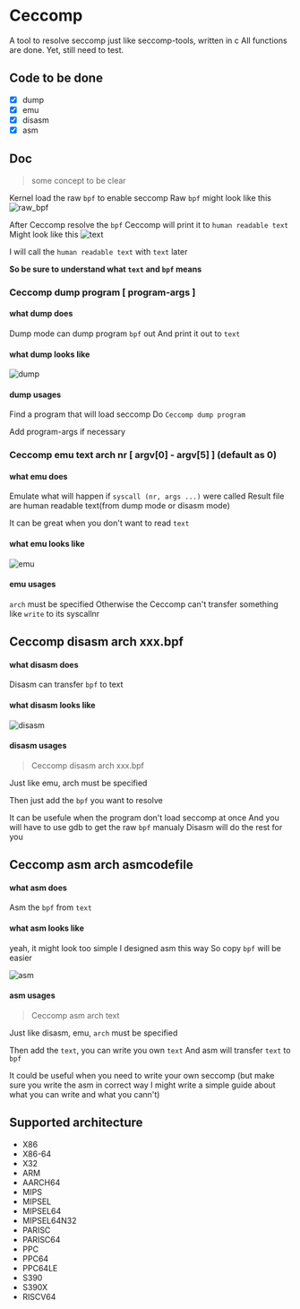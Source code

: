 # Ceccomp
A tool to resolve seccomp just like seccomp-tools, written in c
All functions are done.
Yet, still need to test.

## Code to be done

- [x] dump
- [x] emu
- [x] disasm
- [x] asm

## Doc

> some concept to be clear

Kernel load the raw `bpf` to enable seccomp
Raw `bpf` might look like this
![raw_bpf](./assets/raw_bpf.png)

After Ceccomp resolve the `bpf`
Ceccomp will print it to `human readable text`
Might look like this
![text](./assets/text.png)

I will call the `human readable text` with `text` later

**So be sure to understand what `text` and `bpf` means**

### Ceccomp dump program [ program-args ]

#### what dump does

Dump mode can dump program `bpf` out
And print it out to `text`

#### what dump looks like

![dump](./assets/dump.png)

#### dump usages

Find a program that will load seccomp
Do `Ceccomp dump program`

Add program-args if necessary

### Ceccomp emu text arch nr [ argv[0] - argv[5] ] (default as 0)

#### what emu does

Emulate what will happen if `syscall (nr, args ...)` were called
Result file are human readable text(from dump mode or disasm mode)

It can be great when you don't want to read `text`

#### what emu looks like

![emu](./assets/emu.png)

#### emu usages

`arch` must be specified
Otherwise the Ceccomp can't transfer something like `write` to its syscallnr

## Ceccomp disasm arch xxx.bpf

#### what disasm does

Disasm can transfer `bpf` to text

#### what disasm looks like

![disasm](./assets/disasm.png)

#### disasm usages

> Ceccomp disasm arch xxx.bpf

Just like emu, arch must be specified

Then just add the `bpf` you want to resolve

It can be usefule when the program don't load seccomp at once
And you will have to use gdb to get the raw `bpf` manualy
Disasm will do the rest for you

## Ceccomp asm arch asmcodefile

#### what asm does

Asm the `bpf` from `text`

#### what asm looks like

yeah, it might look too simple
I designed asm this way
So copy `bpf` will be easier

![asm](./assets/asm.png)

#### asm usages

> Ceccomp asm arch text

Just like disasm, emu, `arch` must be specified

Then add the `text`, you can write you own `text`
And asm will transfer `text` to `bpf`

It could be useful when you need to write your own seccomp
(but make sure you write the asm in correct way
I might write a simple guide about what you can write and what you cann't)

## Supported architecture
- X86
- X86-64
- X32
- ARM
- AARCH64
- MIPS
- MIPSEL
- MIPSEL64
- MIPSEL64N32
- PARISC
- PARISC64
- PPC
- PPC64
- PPC64LE
- S390
- S390X
- RISCV64
